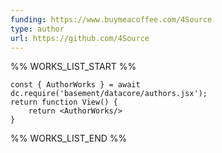 ```yaml
---
funding: https://www.buymeacoffee.com/4Source
type: author
url: https://github.com/4Source
---
```



%% WORKS_LIST_START %%

```datacorejsx
const { AuthorWorks } = await dc.require('basement/datacore/authors.jsx');
return function View() {
    return <AuthorWorks/>
}
```
%% WORKS_LIST_END %%